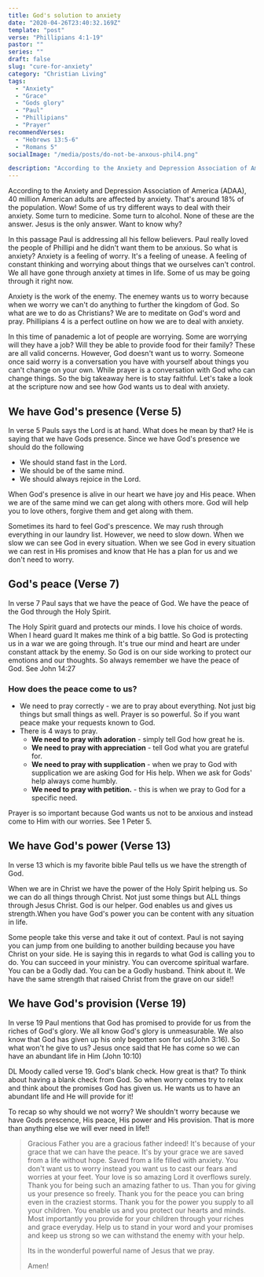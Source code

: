 ```yaml
---
title: God's solution to anxiety
date: "2020-04-26T23:40:32.169Z"
template: "post"
verse: "Phillipians 4:1-19"
pastor: ""
series: ""
draft: false
slug: "cure-for-anxiety"
category: "Christian Living"
tags:
  - "Anxiety"
  - "Grace"
  - "Gods glory"
  - "Paul"
  - "Phillipians"
  - "Prayer"
recommendVerses: 
  - "Hebrews 13:5-6"
  - "Romans 5"
socialImage: "/media/posts/do-not-be-anxous-phil4.png"

description: "According to the Anxiety and Depression Association of America (ADAA), 40 million American adults are affected by anxiety. That's around 18% of the population. Wow! Some of us try different ways to deal with their anxiety. Some turn to medicine. Some turn to alcohol. None of these are the answer. Jesus is the only answer."
---
```


According to the Anxiety and Depression Association of America (ADAA), 40 million American adults are affected by anxiety. That's around 18% of the population. Wow! Some of us try different ways to deal with their anxiety. Some turn to medicine. Some turn to alcohol. None of these are the answer. Jesus is the only answer. Want to know why?

In this passage Paul is addressing all his fellow believers. Paul really loved the people of Phillipi and he didn't want them to be anxious. 
So what is anxiety? Anxiety is a feeling of worry. It's a feeling of unease. A feeling of constant thinking and worrying about things that we ourselves can't control. We all have gone through anxiety at times in life. Some of us may be going through it right now. 

Anxiety is the work of the enemy. The enemey wants us to worry because when we worry we can't do anything to further the kingdom of God. So what are we to do as Christians? We are to meditate on God's word and pray. Phillipians 4 is a perfect outline on how we are to deal with anxiety. 

In this time of panademic a lot of people are worrying. Some are worrying will they have a job? Will they be able to provide food for their family? These are all valid concerns. However, God doesn't want us to worry. Someone once said worry is a conversation you have with yourself about things you can't change on your own. While prayer is a conversation with God who can change things. So the big takeaway here is to stay faithful. Let's take a look at the scripture now and see how God wants us to deal with anxiety. 

## We have God's presence (Verse 5)

In verse 5 Pauls says the Lord is at hand. What does he mean by that?
He is saying that we have Gods presence. 
Since we have God's presence we should do the following


  - We should stand fast in the Lord.
  - We should be of the same mind. 
  - We should always rejoice in the Lord.

When God's presence is alive in our heart we have joy and His peace. When we are of the same mind we can get along with others more. God will help you to love others, forgive them and get along with them.

Sometimes its hard to feel God's prescence. We may rush through everything in our laundry list. However, we need to slow down. When we slow we can see God in every situation. When we see God in every situation we can rest in His promises and know that He has a plan for us and we don't need to worry. 

## God's peace (Verse 7)

In verse 7 Paul says that we have the peace of God. We have the peace of the God through the Holy Spirit. 

The Holy Spirit guard and protects our minds.
I love his choice of words. When I heard guard It makes me think of a big battle. So God is protecting us in a war we are going through.
It's true our mind and heart are under constant attack by the enemy. So God is on our side working to protect our emotions and our thoughts. 
So always remember we have the peace of God. See John 14:27

### How does the peace come to us?

 - We need to pray correctly - we are to pray about everything. Not just big things but small things as well. Prayer is so powerful. So if you want peace make your requests known to God. 
 - There is 4 ways to pray. 
   - **We need to pray with adoration** - simply tell God how great he is. 
   - **We need to pray with appreciation** - tell God what you are grateful for. 
   - **We need to pray with supplication** - when we pray to God with supplication we are asking God for His help. When we ask for Gods' help always come humbly. 
   - **We need to pray with petition.** - this is when we pray to God for a specific need. 

Prayer is so important because God wants us not to be anxious and instead come to Him with our worries. See 1 Peter 5.

## We have God's power (Verse 13)

In verse 13 which is my favorite bible Paul tells us we have the strength of God. 

When we are in Christ we have the power of the Holy Spirit helping us. So we can do all things through Christ. Not just some things but ALL things through Jesus Christ. God is our helper. God enables us and gives us strength.When you have God's power you can be content with any situation in life. 

Some people take this verse and take it out of context. Paul is not saying you can jump from one building to another building because you have Christ on your side. He is saying this in regards to what God is calling you to do.  You can succeed in your ministry. You can overcome spiritual warfare. You can be a Godly dad. You can be a Godly husband. Think about it. We have the same strength that raised Christ from the grave on our side!!

## We have God's provision (Verse 19)

In verse 19 Paul mentions that God has promised to provide for us from the riches of God's glory. We all know God's glory is unmeasurable. We also know that God has given up his only begotten son for us(John 3:16). So what won't he give to us? Jesus once said that He has come so we can have an abundant life in Him (John 10:10)

DL Moody called verse 19. God's blank check. 
How great is that? To think about having a blank check from God.
So when worry comes try to relax and think about the promises God has given us. He wants us to have an abundant life and He will provide for it!

To recap so why should we not worry?
We shouldn't worry because we have Gods prescence, His peace, His power and His provision. That is more than anything else we will ever need in life!!



<blockquote>

Gracious Father you are a gracious father indeed! It's because of your grace that we can have the peace. It's by your grace we are saved from a life without hope. Saved from a life filled with anxiety. You don't want us to worry instead you want us to cast our fears and worries at your feet. Your love is so amazing Lord it overflows surely. Thank you for being such an amazing father to us. Than you for giving us your presence so freely. Thank you for the peace you can bring even in the craziest storms. Thank you for the power you supply to all your children. You enable us and you protect our hearts and minds. Most importantly you provide for your children through your riches and grace everyday. Help us to stand in your word and your promises and keep us strong so we can withstand the enemy with your help.

Its in the wonderful powerful name of Jesus that we pray.

Amen!

</blockquote>
 


